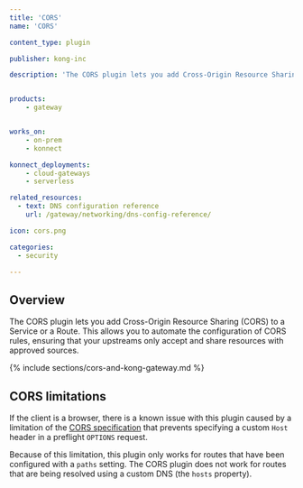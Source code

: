 ```yaml
---
title: 'CORS'
name: 'CORS'

content_type: plugin

publisher: kong-inc

description: 'The CORS plugin lets you add Cross-Origin Resource Sharing (CORS) to a service or a route.'


products:
    - gateway


works_on:
    - on-prem
    - konnect

konnect_deployments:
    - cloud-gateways
    - serverless

related_resources:
  - text: DNS configuration reference
    url: /gateway/networking/dns-config-reference/

icon: cors.png

categories:
  - security

---
```


## Overview


The CORS plugin lets you add Cross-Origin Resource Sharing (CORS) to a Service or a Route. This allows you to automate the configuration of CORS rules, ensuring that your upstreams only accept and share resources with approved sources.


{% include sections/cors-and-kong-gateway.md %}


## CORS limitations

If the client is a browser, there is a known issue with this plugin caused by a
limitation of the [CORS specification](https://developer.mozilla.org/en-US/docs/Web/HTTP/CORS) that prevents specifying a custom
`Host` header in a preflight `OPTIONS` request.

Because of this limitation, this plugin only works for routes that have been
configured with a `paths` setting. The CORS plugin does not work for routes that
are being resolved using a custom DNS (the `hosts` property).


